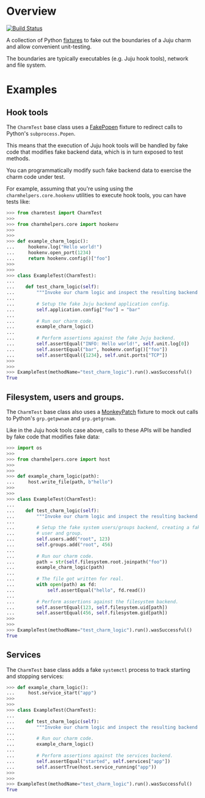 # Overview

[![Build Status](https://travis-ci.org/freeekanayaka/charm-test.svg?branch=master)](https://travis-ci.org/freeekanayaka/charm-test)

A collection of Python [fixtures](https://github.com/testing-cabal/fixtures)
to fake out the boundaries of a Juju charm and allow convenient unit-testing.

The boundaries are typically executables (e.g. Juju hook tools), network
and file system.

# Examples

## Hook tools

The `CharmTest` base class uses a [FakePopen](https://github.com/testing-cabal/fixtures/blob/master/fixtures/_fixtures/popen.py)
fixture to redirect calls to Python's `subprocess.Popen`.

This means that the execution of Juju hook tools will be handled by fake code
that modifies fake backend data, which is in turn exposed to test methods.

You can programmatically modify such fake backend data to exercise the charm
code under test.

For example, assuming that you're using using the `charmhelpers.core.hookenv`
utilities to execute hook tools, you can have tests like:


```python
>>> from charmtest import CharmTest
>>>
>>> from charmhelpers.core import hookenv
>>>
>>>
>>> def example_charm_logic():
...     hookenv.log("Hello world!")
...     hookenv.open_port(1234)
...     return hookenv.config()["foo"]
>>>
>>>
>>> class ExampleTest(CharmTest):
...
...    def test_charm_logic(self):
...        """Invoke our charm logic and inspect the resulting backend state."""
...
...        # Setup the fake Juju backend application config.
...        self.application.config["foo"] = "bar"
...
...        # Run our charm code.
...        example_charm_logic()
...
...        # Perform assertions against the fake Juju backend.
...        self.assertEqual("INFO: Hello world!", self.unit.log[0])
...        self.assertEqual("bar", hookenv.config()["foo"])
...        self.assertEqual({1234}, self.unit.ports["TCP"])
>>>
>>>
>>> ExampleTest(methodName="test_charm_logic").run().wasSuccessful()
True

```

## Filesystem, users and groups.

The `CharmTest` base class also uses a [MonkeyPatch](https://github.com/testing-cabal/fixtures/blob/master/fixtures/_fixtures/monkeypatch.py)
fixture to mock out calls to Python's `grp.getpwnam` and `grp.getgrnam`.

Like in the Juju hook tools case above, calls to these APIs will be handled
by fake code that modifies fake data:

```python
>>> import os
>>>
>>> from charmhelpers.core import host
>>>
>>>
>>> def example_charm_logic(path):
...     host.write_file(path, b"hello")
>>>
>>>
>>> class ExampleTest(CharmTest):
...
...    def test_charm_logic(self):
...        """Invoke our charm logic and inspect the resulting backend state."""
...
...        # Setup the fake system users/groups backend, creating a fake "root"
...        # user and group.
...        self.users.add("root", 123)
...        self.groups.add("root", 456)
...
...        # Run our charm code.
...        path = str(self.filesystem.root.joinpath("foo"))
...        example_charm_logic(path)
...
...        # The file got written for real.
...        with open(path) as fd:
...            self.assertEqual("hello", fd.read())
...
...        # Perform assertions against the filesystem backend.
...        self.assertEqual(123, self.filesystem.uid[path])
...        self.assertEqual(456, self.filesystem.gid[path])
>>>
>>>
>>> ExampleTest(methodName="test_charm_logic").run().wasSuccessful()
True

```

## Services

The `CharmTest` base class adds a fake `systemctl` process to track starting
and stopping services:

```python
>>> def example_charm_logic():
...     host.service_start("app")
>>>
>>>
>>> class ExampleTest(CharmTest):
...
...    def test_charm_logic(self):
...        """Invoke our charm logic and inspect the resulting backend state."""
...
...        # Run our charm code.
...        example_charm_logic()
...
...        # Perform assertions against the services backend.
...        self.assertEqual("started", self.services["app"])
...        self.assertTrue(host.service_running("app"))
>>>
>>>
>>> ExampleTest(methodName="test_charm_logic").run().wasSuccessful()
True

```
